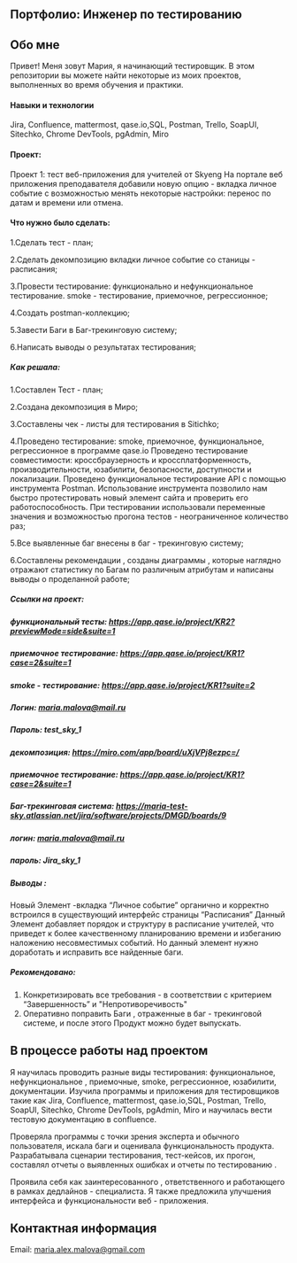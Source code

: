 ## Портфолио: Инженер по тестированию

## Обо мне
Привет! Меня зовут Мария, я начинающий тестировщик.
В этом репозитории вы можете найти некоторые из моих проектов, выполненных во время обучения и практики.

#### Навыки и технологии
Jira, Confluence, mattermost, qase.io,SQL, Postman, Trello,
SoapUI, Sitechko, Chrome DevTools, pgAdmin, Miro

#### Проект:
Проект 1: тест веб-приложения для учителей от Skyeng
На портале веб приложения преподавателя добавили новую опцию  - вкладка личное событие 
с возможностью менять некоторые настройки: перенос по датам и времени или отмена.
    
#### Что нужно было сделать: 

1.Сделать тест - план;

2.Сделать декомпозицию вкладки личное событие со станицы - расписания;

3.Провести тестирование: функционально и нефункциональное тестирование. smoke - тестирование, приемочное, регрессионное;

4.Создать postman-коллекцию;

5.Завести Баги в Баг-трекинговую систему;

6.Написать выводы о результатах тестирования;

 
##### Как решала:

1.Составлен Тест - план;

2.Создана декомпозиция в Миро;

3.Составлены чек - листы для тестирования в Sitichko;

4.Проведено тестирование: smoke, приемочное, функциональное, регрессионное в программе qase.io Проведено тестирование совместимости: кроссбраузерность и кроссплатформенность, 
производительности, юзабилити, безопасности, доступности и локализации. Проведено функциональное тестирование API с помощью инструмента Postman. Использование инструмента позволило нам быстро протестировать новый элемент сайта и проверить его работоспособность. 
При тестировании использовали переменные значения и возможностью прогона тестов - неограниченное количество раз;

5.Все выявленные баг внесены в баг - трекинговую систему;

6.Составлены рекомендации , созданы диаграммы , которые наглядно отражают статистику по Багам по различным атрибутам и написаны выводы о проделанной работе;


##### Ссылки на проект:
##### функциональный тесты: https://app.qase.io/project/KR2?previewMode=side&suite=1
##### приемочное тестирование: https://app.qase.io/project/KR1?case=2&suite=1
##### smoke - тестирование: https://app.qase.io/project/KR1?suite=2
##### Логин: maria.malova@mail.ru
##### Пароль: test_sky_1

##### декомпозиция: https://miro.com/app/board/uXjVPj8ezpc=/

##### приемочное тестирование: https://app.qase.io/project/KR1?case=2&suite=1

##### Баг-трекинговая система: https://maria-test-sky.atlassian.net/jira/software/projects/DMGD/boards/9
##### логин: maria.malova@mail.ru
##### пароль: Jira_sky_1

##### Выводы :
Новый Элемент -вкладка “Личное событие” органично и корректно встроился в существующий интерфейс страницы “Расписания”
Данный Элемент добавляет порядок и структуру в расписание учителей, 
что приведет к более качественному планированию времени и избеганию наложению несовместимых событий. 
Но данный элемент нужно доработать и исправить все найденные баги.

##### Рекомендовано:
1. Конкретизировать все требования - в соответствии с критерием “Завершенность” и "Непротиворечивость" 
2. Оперативно поправить Баги , отраженные в баг - трекинговой системе, и после этого Продукт можно будет выпускать.


## В процессе работы над проектом 
Я научилась проводить разные виды тестирования: функциональное, нефункциональное , приемочные, smoke, регрессионное, юзабилити, документации. Изучила программы и приложения для тестировщиков такие как Jira, Confluence, mattermost, qase.io,SQL, Postman, Trello, SoapUI, Sitechko, Chrome DevTools, pgAdmin, Miro и научилась вести тестовую документацию в confluence. 

Проверяла программы с точки зрения эксперта и обычного пользователя, искала баги и оценивала функциональность продукта. Разрабатывала сценарии тестирования, тест-кейсов, их прогон, составлял отчеты о выявленных ошибках и отчеты по тестированию . 

Проявила себя как заинтересованного , ответственного и работающего в рамках дедлайнов - специалиста. Я также предложила улучшения интерфейса и функциональности веб - приложения.


## Контактная информация
Email: maria.alex.malova@gmail.com
